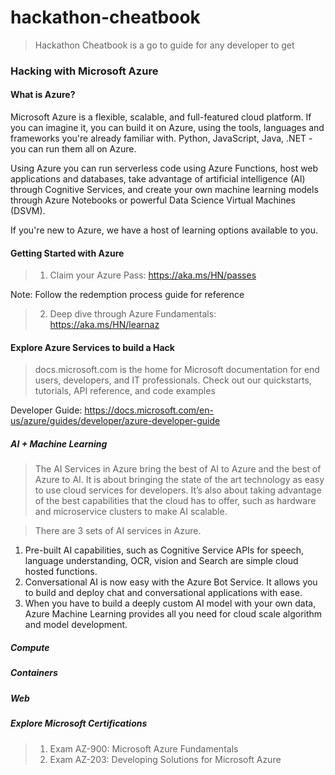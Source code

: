 # hackathon-cheatbook
> Hackathon Cheatbook is a go to guide for any developer to get 
### Hacking with Microsoft Azure
#### What is Azure?
Microsoft Azure is a flexible, scalable, and full-featured cloud platform. If you can imagine it, you can build it on Azure, using the tools, languages and frameworks you're already familiar with. Python, JavaScript, Java, .NET - you can run them all on Azure.

Using Azure you can run serverless code using Azure Functions, host web applications and databases, take advantage of artificial intelligence (AI) through Cognitive Services, and create your own machine learning models through Azure Notebooks or powerful Data Science Virtual Machines (DSVM).

If you're new to Azure, we have a host of learning options available to you.

#### Getting Started with Azure
> 1. Claim your Azure Pass: https://aka.ms/HN/passes 

  Note: Follow the redemption process guide for reference

> 2. Deep dive through Azure Fundamentals: https://aka.ms/HN/learnaz

#### Explore Azure Services to build a Hack
> docs.microsoft.com is the home for Microsoft documentation for end users, developers, and IT professionals. Check out our quickstarts, tutorials, API reference, and code examples

Developer Guide: https://docs.microsoft.com/en-us/azure/guides/developer/azure-developer-guide

##### AI + Machine Learning
>The AI Services in Azure bring the best of AI to Azure and the best of Azure to AI.
It is about bringing the state of the art technology as easy to use cloud services for developers.
It’s also about taking advantage of the best capabilities that the cloud has to offer, such as hardware and microservice clusters to make AI scalable.


>There are 3 sets of AI services in Azure. 
1. Pre-built AI capabilities, such as Cognitive Service APIs for speech, language understanding, OCR, vision and Search are simple cloud hosted functions.
2. Conversational AI is now easy with the Azure Bot Service. It allows you to build and deploy chat and conversational applications with ease.
3. When you have to build a deeply custom AI model with your own data, Azure Machine Learning provides all you need for cloud scale algorithm and model development.



##### Compute

##### Containers

##### Web 

##### Explore Microsoft Certifications
> 1. Exam AZ-900: Microsoft Azure Fundamentals
> 2. Exam AZ-203: Developing Solutions for Microsoft Azure


